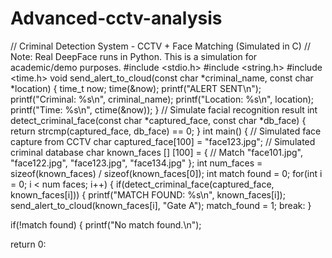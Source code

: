 # Advanced-cctv-analysis

// Criminal Detection System - CCTV + Face Matching (Simulated in C) 
// Note: Real DeepFace runs in Python. This is a simulation for academic/demo purposes.
#include <stdio.h>
#include <string.h>
#include <time.h>
void send_alert_to_cloud(const char *criminal_name, const char *location) {
time_t now;
time(&now);
printf("ALERT SENT\n");
printf("Criminal: %s\n", criminal_name);
printf("Location: %s\n", location);
printf("Time: %s\n", ctime(&now));
}
// Simulate facial recognition result
int detect_criminal_face(const char *captured_face, const char *db_face) { return strcmp(captured_face, db_face) == 0;
}
int main() {
// Simulated face capture from CCTV char captured_face[100] = "face123.jpg";
// Simulated criminal database
char known_faces [] [100] = {
// Match
"face101.jpg",
"face122.jpg",
"face123.jpg",
"face134.jpg"
};
int num_faces = sizeof(known_faces) / sizeof(known_faces[0]); int match found = 0;
for(int i = 0; i < num faces; i++) {
if(detect_criminal_face(captured_face, known_faces[i])) { printf("MATCH FOUND: %s\n", known_faces[i]); send_alert_to_cloud(known_faces[i], "Gate A"); match_found = 1; break:
}

if(!match found) { printf("No match found.\n");

return 0:
